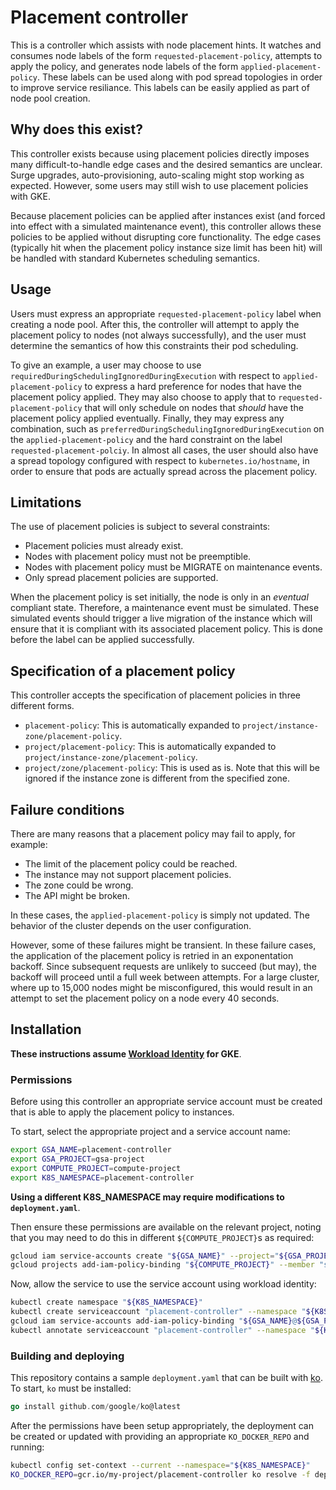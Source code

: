 # Placement controller

This is a controller which assists with node placement hints. It watches and
consumes node labels of the form `requested-placement-policy`, attempts to apply
the policy, and generates node labels of the form `applied-placement-policy`.
These labels can be used along with pod spread topologies in order to improve
service resiliance. This labels can be easily applied as part of node pool
creation.

## Why does this exist?

This controller exists because using placement policies directly imposes many
difficult-to-handle edge cases and the desired semantics are unclear. Surge
upgrades, auto-provisioning, auto-scaling might stop working as expected.
However, some users may still wish to use placement policies with GKE.

Because placement policies can be applied after instances exist (and forced into
effect with a simulated maintenance event), this controller allows these
policies to be applied without disrupting core functionality. The edge cases
(typically hit when the placement policy instance size limit has been hit) will
be handled with standard Kubernetes scheduling semantics.

## Usage

Users must express an appropriate `requested-placement-policy` label when
creating a node pool. After this, the controller will attempt to apply the
placement policy to nodes (not always successfully), and the user must determine
the semantics of how this constraints their pod scheduling.

To give an example, a user may choose to use
`requiredDuringSchedulingIgnoredDuringExecution` with respect to
`applied-placement-policy` to express a hard preference for nodes that have the
placement policy applied. They may also choose to apply that to
`requested-placement-policy` that will only schedule on nodes that *should* have
the placement policy applied eventually. Finally, they may express any
combination, such as `preferredDuringSchedulingIgnoredDuringExecution` on the
`applied-placement-policy` and the hard constraint on the label
`requested-placement-polciy`. In almost all cases, the user should also have a
spread topology configured with respect to `kubernetes.io/hostname`, in order to
ensure that pods are actually spread across the placement policy.

## Limitations

The use of placement policies is subject to several constraints:

*   Placement policies must already exist.
*   Nodes with placement policy must not be preemptible.
*   Nodes with placement policy must be MIGRATE on maintenance events.
*   Only spread placement policies are supported.

When the placement policy is set initially, the node is only in an *eventual*
compliant state. Therefore, a maintenance event must be simulated. These
simulated events should trigger a live migration of the instance which will
ensure that it is compliant with its associated placement policy. This is done
before the label can be applied successfully.

## Specification of a placement policy

This controller accepts the specification of placement policies in three
different forms.

*   `placement-policy`: This is automatically expanded to
    `project/instance-zone/placement-policy`.
*   `project/placement-policy`: This is automatically expanded to
    `project/instance-zone/placement-policy`.
*   `project/zone/placement-policy`: This is used as is. Note that this will be
    ignored if the instance zone is different from the specified zone.

## Failure conditions

There are many reasons that a placement policy may fail to apply, for example:

*   The limit of the placement policy could be reached.
*   The instance may not support placement policies.
*   The zone could be wrong.
*   The API might be broken.

In these cases, the `applied-placement-policy` is simply not updated. The
behavior of the cluster depends on the user configuration.

However, some of these failures might be transient. In these failure cases, the
application of the placement policy is retried in an exponentation backoff.
Since subsequent requests are unlikely to succeed (but may), the backoff will
proceed until a full week between attempts. For a large cluster, where up to
15,000 nodes might be misconfigured, this would result in an attempt to set the
placement policy on a node every 40 seconds.

## Installation

**These instructions assume [Workload
Identity](https://cloud.google.com/kubernetes-engine/docs/how-to/workload-identity)
for GKE**.

### Permissions

Before using this controller an appropriate service account must be created that
is able to apply the placement policy to instances.

To start, select the appropriate project and a service account name:

```bash
export GSA_NAME=placement-controller
export GSA_PROJECT=gsa-project
export COMPUTE_PROJECT=compute-project
export K8S_NAMESPACE=placement-controller
```

**Using a different K8S_NAMESPACE may require modifications to
`deployment.yaml`**.

Then ensure these permissions are available on the relevant project, noting that
you may need to do this in different `${COMPUTE_PROJECT}`s as required:

```bash
gcloud iam service-accounts create "${GSA_NAME}" --project="${GSA_PROJECT}"
gcloud projects add-iam-policy-binding "${COMPUTE_PROJECT}" --member "serviceAccount:${GSA_NAME}@${GSA_PROJECT}.iam.gserviceaccount.com" --role "roles/compute.instanceAdmin.v1"
```

Now, allow the service to use the service account using workload identity:

```bash
kubectl create namespace "${K8S_NAMESPACE}"
kubectl create serviceaccount "placement-controller" --namespace "${K8S_NAMESPACE}"
gcloud iam service-accounts add-iam-policy-binding "${GSA_NAME}@${GSA_PROJECT}.iam.gserviceaccount.com" --role roles/iam.workloadIdentityUser --member "serviceAccount:${COMPUTE_PROJECT}.svc.id.goog[${K8S_NAMESPACE}/placement-controller]"
kubectl annotate serviceaccount "placement-controller" --namespace "${K8S_NAMESPACE}" iam.gke.io/gcp-service-account="${GSA_NAME}@${GSA_PROJECT}.iam.gserviceaccount.com"
```

### Building and deploying

This repository contains a sample `deployment.yaml` that can be built with
[ko](https://github.com/google/ko). To start, `ko` must be installed:

```go
go install github.com/google/ko@latest
```

After the permissions have been setup appropriately, the deployment can be
created or updated with providing an appropriate `KO_DOCKER_REPO` and running:


```bash
kubectl config set-context --current --namespace="${K8S_NAMESPACE}"
KO_DOCKER_REPO=gcr.io/my-project/placement-controller ko resolve -f deployment.yaml | kubectl apply -f -

```
